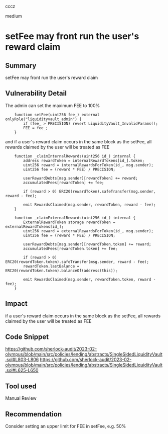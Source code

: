 cccz

medium

# setFee may front run the user's reward claim

## Summary
setFee may front run the user's reward claim
## Vulnerability Detail
The admin can set the maximum FEE to 100%
```solidity
    function setFee(uint256 fee_) external onlyRole("liquidityvault_admin") {
        if (fee_ > PRECISION) revert LiquidityVault_InvalidParams();
        FEE = fee_;
    }
```
and if a user's reward claim occurs in the same block as the setFee, all rewards claimed by the user will be treated as FEE
```solidity
    function _claimInternalRewards(uint256 id_) internal {
        address rewardToken = internalRewardTokens[id_].token;
        uint256 reward = internalRewardsForToken(id_, msg.sender);
        uint256 fee = (reward * FEE) / PRECISION;

        userRewardDebts[msg.sender][rewardToken] += reward;
        accumulatedFees[rewardToken] += fee;

        if (reward > 0) ERC20(rewardToken).safeTransfer(msg.sender, reward - fee);

        emit RewardsClaimed(msg.sender, rewardToken, reward - fee);
    }

    function _claimExternalRewards(uint256 id_) internal {
        ExternalRewardToken storage rewardToken = externalRewardTokens[id_];
        uint256 reward = externalRewardsForToken(id_, msg.sender);
        uint256 fee = (reward * FEE) / PRECISION;

        userRewardDebts[msg.sender][rewardToken.token] += reward;
        accumulatedFees[rewardToken.token] += fee;

        if (reward > 0) ERC20(rewardToken.token).safeTransfer(msg.sender, reward - fee);
        rewardToken.lastBalance = ERC20(rewardToken.token).balanceOf(address(this));

        emit RewardsClaimed(msg.sender, rewardToken.token, reward - fee);
    }
```
## Impact
if a user's reward claim occurs in the same block as the setFee, all rewards claimed by the user will be treated as FEE

## Code Snippet
https://github.com/sherlock-audit/2023-02-olympus/blob/main/src/policies/lending/abstracts/SingleSidedLiquidityVault.sol#L803-L806
https://github.com/sherlock-audit/2023-02-olympus/blob/main/src/policies/lending/abstracts/SingleSidedLiquidityVault.sol#L625-L650
## Tool used

Manual Review

## Recommendation
Consider setting an upper limit for FEE in setFee, e.g. 50%